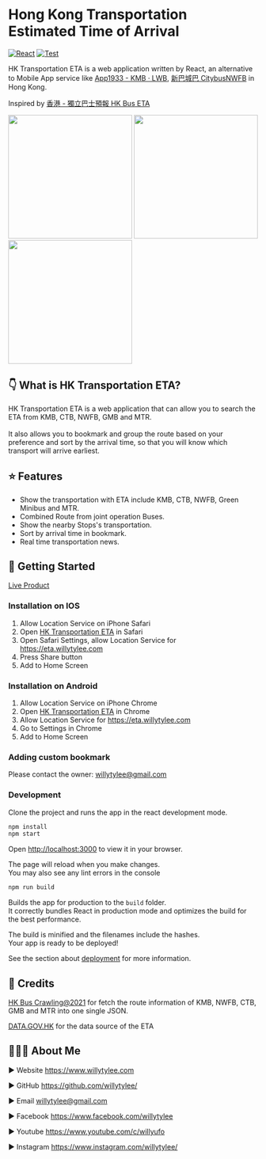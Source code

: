 # Hong Kong Transportation Estimated Time of Arrival
[![React](https://badges.aleen42.com/src/react.svg)](http://reactjs.org/) 
[![Test](https://github.com/willytylee/Transportation-ETA/actions/workflows/deploy.yml/badge.svg)](https://eta.willytylee.com)


HK Transportation ETA is a web application written by React, an alternative to Mobile App service like [App1933 - KMB ‧ LWB](https://apps.apple.com/us/app/app1933-kmb-lwb/id1170003707), [新巴城巴 CitybusNWFB](https://apps.apple.com/hk/app/%E6%96%B0%E5%B7%B4%E5%9F%8E%E5%B7%B4-citybusnwfb/id472242340) in Hong Kong.

Inspired by [香港 - 獨立巴士預報 HK Bus ETA](https://github.com/hkbus/hk-independent-bus-eta)

<img src="https://user-images.githubusercontent.com/8532630/184686112-6142456c-d239-4c0c-8dd8-bc77da9ac50c.jpeg" width="250"> <img src="https://user-images.githubusercontent.com/8532630/184681243-e6aaa766-5163-4948-80e9-552544a9de87.jpeg" width="250">  <img src="https://user-images.githubusercontent.com/8532630/184660319-bce54607-959b-49ff-b5bf-b79faf61e0fb.png" width="250">

## 👇 What is HK Transportation ETA?

HK Transportation ETA is a web application that can allow you to search the ETA from KMB, CTB, NWFB, GMB and MTR.\
\
It also allows you to bookmark and group the route based on your preference and sort by the arrival time, so that you will know which transport will arrive earliest.

## ⭐️ Features

- Show the transportation with ETA include KMB, CTB, NWFB, Green Minibus and MTR.
- Combined Route from joint operation Buses.
- Show the nearby Stops's transportation.
- Sort by arrival time in bookmark.
- Real time transportation news.

## 🚀 Getting Started
[Live Product](https://eta.willytylee.com)

### Installation on IOS
1. Allow Location Service on iPhone Safari
2. Open [HK Transportation ETA](https://eta.willytylee.com) in Safari
3. Open Safari Settings, allow Location Service for https://eta.willytylee.com
4. Press Share button
5. Add to Home Screen

### Installation on Android
1. Allow Location Service on iPhone Chrome
2. Open [HK Transportation ETA](https://eta.willytylee.com) in Chrome
3. Allow Location Service for https://eta.willytylee.com
4. Go to Settings in Chrome
5. Add to Home Screen

### Adding custom bookmark
Please contact the owner: willytylee@gmail.com

### Development

Clone the project and runs the app in the react development mode.

```sh
npm install
npm start
```

Open [http://localhost:3000](http://localhost:3000) to view it in your browser.

The page will reload when you make changes.\
You may also see any lint errors in the console

```sh
npm run build
```

Builds the app for production to the `build` folder.\
It correctly bundles React in production mode and optimizes the build for the best performance.

The build is minified and the filenames include the hashes.\
Your app is ready to be deployed!

See the section about [deployment](https://facebook.github.io/create-react-app/docs/deployment) for more information.

## 🤝 Credits
[HK Bus Crawling@2021](https://github.com/hkbus/hk-bus-crawling) for fetch the route information of KMB, NWFB, CTB, GMB and MTR into one single JSON.

[DATA.GOV.HK](https://data.gov.hk/) for the data source of the ETA

## 👨🏿‍💻 About Me

► Website <https://www.willytylee.com>

► GitHub <https://github.com/willytylee/>

► Email <willytylee@gmail.com>

► Facebook <https://www.facebook.com/willytylee>

► Youtube <https://www.youtube.com/c/willyufo>

► Instagram <https://www.instagram.com/willytylee/>
